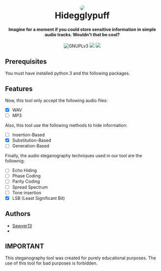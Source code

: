 <h1 align="center">
  <br>
  <a href="https://github.com/Sawyer13/Hidegglypuff/"><img src="https://hips.hearstapps.com/digitalspyuk.cdnds.net/16/32/1470749135-pokemon-gif-5.gif" style="border-radius: 50px;"></a>
  <br>
  Hidegglypuff
  <br>
</h1>

<h4 align="center">Imagine for a moment if you could store sensitive information in simple audio tracks. Wouldn't that be cool? </h4>

<p align="center">
  <img src="https://img.shields.io/badge/License-GPLv3-red.svg" alt="GNUPLv3">
  <img src="https://img.shields.io/badge/Made with-Python-green.svg"></a>
  <img src="https://img.shields.io/badge/PR-Welcome-blue.svg">
</p>

## Prerequisites
You must have installed python 3 and the following packages.

## Features
Now, this tool only accept the following audio files:
  - [x] WAV
  - [ ] MP3

Also, this tool use the following methods to hide information:
  - [ ] Insertion-Based
  - [x] Substitution-Based
  - [ ] Generation-Based

Finally, the audio steganography techniques used in our tool are the follownig:
  - [ ] Echo Hiding
  - [ ] Phase Coding
  - [ ] Parity Coding
  - [ ] Spread Spectrum
  - [ ] Tone insertion
  - [x] LSB (Least Significant Bit)

## Authors
* [Sawyer13](https://github.com/Sawyer13/)
* 

## IMPORTANT
This steganography tool was created for purely educational purposes. The use of this tool for bad purposes is forbidden.
